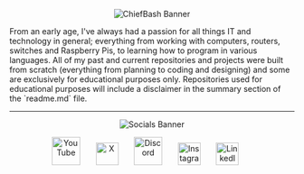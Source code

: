 <!-- Bio Section -->

<p align="center">
  <img src="https://i.imgur.com/pPWpsLK.png" alt="ChiefBash Banner">
</p>

<p>
  From an early age, I've always had a passion for all things IT and technology in general; everything from working with computers, routers, switches and Raspberry Pis, to learning how to program in various languages. All of my past and current repositories and projects were built from scratch (everything from planning to coding and designing) and some are exclusively for educational purposes only. Repositories used for educational purposes will include a disclaimer in the summary section of the `readme.md` file.
<p>

---

<!-- Socials Section -->

<p align="center">
  <img src="https://i.imgur.com/0aMExd0.png" alt="Socials Banner">
</p>

<p align="center">
  <a href="https://youtube.com/@ChiefBash"><img width="50px" alt="YouTube" title="YouTube" src="https://i.imgur.com/BleWj9z.png"></a>
  &#8287;&#8287;&#8287;&#8287;&#8287;
  <a href="https://x.com/chiefbash_"><img width="40px" alt="X" title="X" src="https://i.imgur.com/TX7Th37.png"></a>
  &#8287;&#8287;&#8287;&#8287;&#8287;
  <a href="https://discord.com/users/327526567075119104"><img width="50px" alt="Discord" title="Discord" src="https://i.imgur.com/zy7xKKj.png"></a>
  &#8287;&#8287;&#8287;&#8287;&#8287;
  <a href="https://instagram.com/chiefbash"><img width="40px" alt="Instagram" title="Instagram" src="https://i.imgur.com/0FLtYqL.png"></a>
  &#8287;&#8287;&#8287;&#8287;&#8287;
  <a href="https://linkedin.com/in/chiefbash"><img width="40px" alt="LinkedIn" title="LinkedIn" src="https://i.imgur.com/FS0c9lu.png"></a>
  &#8287;&#8287;&#8287;&#8287;&#8287;
</p>
